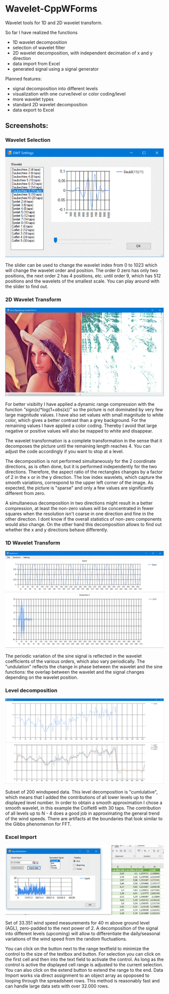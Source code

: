 # Wavelet-CppWForms
Wavelet tools for 1D and 2D wavelet transform.

So far I have realized the functions
- 1D wavelet decomposition
- selection of wavelet filter
- 2D wavelet decomposition, with independent decimation of x and y direction
- data import from Excel
- generated signal using a signal generator

Planned features:
- signal decomposition into different levels
- visualization with one curve/level or color coding/level
- more wavelet types
- standard 2D wavelet decomposition 
- data export to Excel

## Screenshots:

### Wavelet Selection
![Wavelet Selection](https://github.com/Jens-Kluge/Wavelet-CppWForms/blob/master/Screenshots/WaveletSelection.GIF)

The slider can be used to change the wavelet index from 0 to 1023 which will change the wavelet order and position. The order 0 zero has only two positions, the next order 2 has 4 positions, etc. until order 9, which has 512 positions and the wavelets of the smallest scale. You can play around with the slider to find out. 

### 2D Wavelet Transform
![2D Wavelet Transform](https://github.com/Jens-Kluge/Wavelet-CppWForms/blob/master/Screenshots/2D%20Wavelet%20Transform.GIF)

For better visibilty I have applied a dynamic range compression with the function *"sign(x)\*log(1+abs(x))"* so the picture is not dominated by very few large magnitude values. I have also set values with small magnitude to white color, which gives a better contrast than a grey background. For the remaining values I have applied a color coding. Thereby I avoid that large negative or positive values will also be mapped to white and disappear.

The wavelet transformation is a complete transformation in the sense that it decomposes the picture until the remaining length reaches 4. You can adjust the code accordingly if you want to stop at a level. 

The decomposition is not performed simultaneously for the 2 coordinate directions, as is often done, but it is performed independently for the two directions. Therefore, the aspect ratio of the rectangles changes by a factor of 2 in the x or in the y direction. The low index wavelets, which capture the smooth variations, correspond to the upper left corner of the image. As expected, the picture is "sparse" and only a few values are significantly different from zero. 

A simultaneous decomposition in two directions might result in a better compression, at least the non-zero values will be concentrated in fewer squares when the resolution isn't coarse in one direction and fine in the other direction. I dont know if the overall statistics of non-zero components would also change. On the other hand this decomposition allows to find out whether the x and y directions behave differently.

### 1D Wavelet Transform
![1D Wavelet Transform](https://github.com/Jens-Kluge/Wavelet-CppWForms/blob/master/Screenshots/1D%20Wavelet%20Transform.GIF)

The periodic variation of the sine signal is reflected in the wavelet coefficients of the various orders, which also vary periodically. The "undulation" reflects the change in phase between the wavelet and the sine functions: the overlap between the wavelet and the signal changes depending on the wavelet position. 

### Level decomposition
![Level decomposition](https://github.com/Jens-Kluge/Wavelet-CppWForms/blob/master/Screenshots/WvltLevels.GIF)

Subset of 200 windspeed data. This level decomposition is "cumlulative", which means that I added the contributions of all lower levels up to the displayed level number. In order to obtain a smooth approximation I chose a smooth wavelet, in this example the Coiflet6 with 30 taps. The contribution of all levels up to N - 4 does a good job in approximating the general trend of the wind speeds. There are artifacts at the boundaries that look similar to the Gibbs phenomenon for FFT.

### Excel Import
![Excel Import](https://github.com/Jens-Kluge/Wavelet-CppWForms/blob/master/Screenshots/Excel%20Import.GIF)

Set of 33.351 wind speed measurements for 40 m above ground level (AGL), zero-padded to the next power of 2. A decomposition of the signal into different levels (upcoming) will allow to differentiate the daily/seasonal variations of the wind speed from the random fluctuations. 

You can click on the button next to the range textfield to minimize the control to the size of the textbox and button. For selection you can click on the first cell and then into the text field to activate the control. As long as the control is active the displayed cell range is adjusted to the current selection. You can also click on the extend button to extend the range to the end. Data Import works via direct assignment to an object array as opoposed to looping through the spreadsheet rows. This method is reasonably fast and can handle large data sets with over 32.000 rows. 
